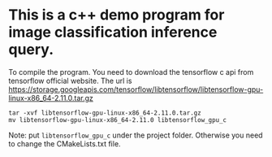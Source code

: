 # This is a c++ demo program for image classification inference query.

To compile the program. You need to download the tensorflow c api from tensorflow official website.
The url is https://storage.googleapis.com/tensorflow/libtensorflow/libtensorflow-gpu-linux-x86_64-2.11.0.tar.gz

```
tar -xvf libtensorflow-gpu-linux-x86_64-2.11.0.tar.gz
mv libtensorflow-gpu-linux-x86_64-2.11.0 libtensorflow_gpu_c
```

Note: put `libtensorflow_gpu_c` under the project folder. Otherwise you need to change the CMakeLists.txt file.
